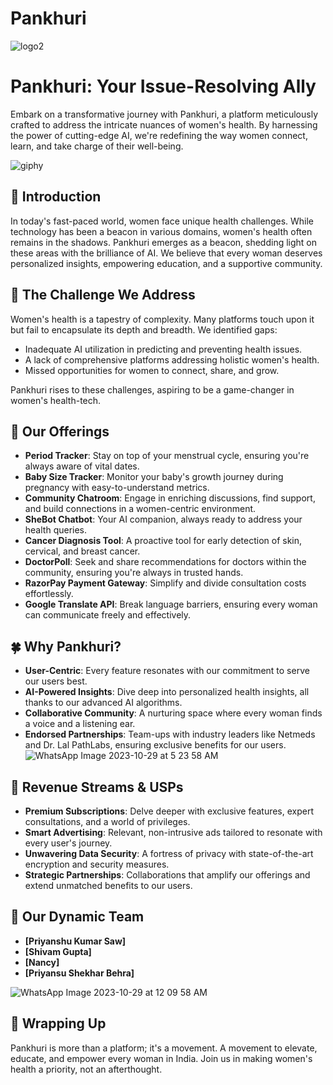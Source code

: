 # Pankhuri
![logo2](https://github.com/ShivamGupta92/Pankhuri/assets/101616959/91927916-a3be-4858-b79c-76ef8e34b4f8)


# Pankhuri: Your Issue-Resolving Ally​

Embark on a transformative journey with Pankhuri, a platform meticulously crafted to address the intricate nuances of women's health. By harnessing the power of cutting-edge AI, we're redefining the way women connect, learn, and take charge of their well-being.

![giphy](https://github.com/ShivamGupta92/Pankhuri/assets/101616959/f41727eb-7f41-4f40-b1a0-8c8bff58860f)

## 🌸 Introduction
In today's fast-paced world, women face unique health challenges. While technology has been a beacon in various domains, women's health often remains in the shadows. Pankhuri emerges as a beacon, shedding light on these areas with the brilliance of AI. We believe that every woman deserves personalized insights, empowering education, and a supportive community.

## 🌼 The Challenge We Address
Women's health is a tapestry of complexity. Many platforms touch upon it but fail to encapsulate its depth and breadth. We identified gaps:
- Inadequate AI utilization in predicting and preventing health issues.
- A lack of comprehensive platforms addressing holistic women's health.
- Missed opportunities for women to connect, share, and grow.

Pankhuri rises to these challenges, aspiring to be a game-changer in women's health-tech.

## 🌺 Our Offerings
- **Period Tracker**: Stay on top of your menstrual cycle, ensuring you're always aware of vital dates.
- **Baby Size Tracker**: Monitor your baby's growth journey during pregnancy with easy-to-understand metrics.
- **Community Chatroom**: Engage in enriching discussions, find support, and build connections in a women-centric environment.
- **SheBot Chatbot**: Your AI companion, always ready to address your health queries.
- **Cancer Diagnosis Tool**: A proactive tool for early detection of skin, cervical, and breast cancer.
- **DoctorPoll**: Seek and share recommendations for doctors within the community, ensuring you're always in trusted hands.
- **RazorPay Payment Gateway**: Simplify and divide consultation costs effortlessly.
- **Google Translate API**: Break language barriers, ensuring every woman can communicate freely and effectively.

## 🍀 Why Pankhuri?
- **User-Centric**: Every feature resonates with our commitment to serve our users best.
- **AI-Powered Insights**: Dive deep into personalized health insights, all thanks to our advanced AI algorithms.
- **Collaborative Community**: A nurturing space where every woman finds a voice and a listening ear.
- **Endorsed Partnerships**: Team-ups with industry leaders like Netmeds and Dr. Lal PathLabs, ensuring exclusive benefits for our users.
![WhatsApp Image 2023-10-29 at 5 23 58 AM](https://github.com/ShivamGupta92/Pankhuri/assets/101616959/c33aa704-b691-432a-a82b-7ccb4d180e87)


## 🌟 Revenue Streams & USPs
- **Premium Subscriptions**: Delve deeper with exclusive features, expert consultations, and a world of privileges.
- **Smart Advertising**: Relevant, non-intrusive ads tailored to resonate with every user's journey.
- **Unwavering Data Security**: A fortress of privacy with state-of-the-art encryption and security measures.
- **Strategic Partnerships**: Collaborations that amplify our offerings and extend unmatched benefits to our users.

## 💪 Our Dynamic Team
- **[Priyanshu Kumar Saw]**
- **[Shivam Gupta]**
- **[Nancy]**
- **[Priyansu Shekhar Behra]**
  
![WhatsApp Image 2023-10-29 at 12 09 58 AM](https://github.com/ShivamGupta92/Pankhuri/assets/101616959/cfaf4b4e-4342-43ed-b812-c4b6f42f2522)

## 🌹 Wrapping Up
Pankhuri is more than a platform; it's a movement. A movement to elevate, educate, and empower every woman in India. Join us in making women's health a priority, not an afterthought.

